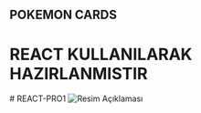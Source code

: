 ## POKEMON CARDS

  <h1>REACT KULLANILARAK HAZIRLANMISTIR</h1>
# REACT-PRO1
<img src="./assets/pokeomn.gif" alt="Resim Açıklaması" />
